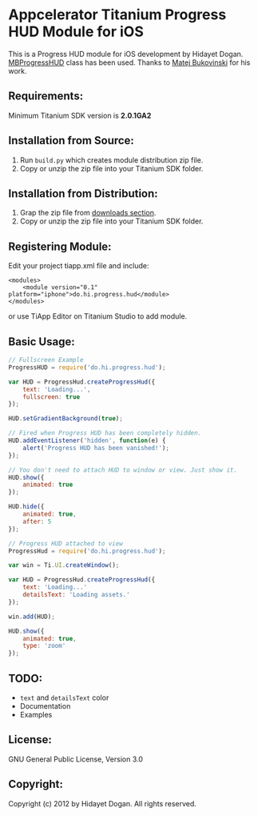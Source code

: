 Appcelerator Titanium Progress HUD Module for iOS
=================================================

This is a Progress HUD module for iOS development by Hidayet Dogan.
[MBProgressHUD](https://github.com/jdg/MBProgressHUD) class has been used. Thanks to [Matej Bukovinski](https://github.com/matej) for his work.

Requirements:
-------------
Minimum Titanium SDK version is **2.0.1GA2**

Installation from Source:
-------------------------

1. Run `build.py` which creates module distribution zip file.
2. Copy or unzip the zip file into your Titanium SDK folder.

Installation from Distribution:
-------------------------------

1. Grap the zip file from [downloads section](https://github.com/hdogan/titanium-progress-hud-module/downloads).
2. Copy or unzip the zip file into your Titanium SDK folder.

Registering Module:
-------------------

Edit your project tiapp.xml file and include:

```
<modules>
    <module version="0.1" platform="iphone">do.hi.progress.hud</module>
</modules>
```

or use TiApp Editor on Titanium Studio to add module.

Basic Usage:
------------

```JavaScript
// Fullscreen Example
ProgressHUD = require('do.hi.progress.hud');

var HUD = ProgressHud.createProgressHud({
    text: 'Loading...',
    fullscreen: true
});

HUD.setGradientBackground(true);

// Fired when Progress HUD has been completely hidden.
HUD.addEventListener('hidden', function(e) {
    alert('Progress HUD has been vanished!');
});

// You don't need to attach HUD to window or view. Just show it.
HUD.show({
    animated: true
});

HUD.hide({
    animated: true,
    after: 5
});

// Progress HUD attached to view
ProgressHud = require('do.hi.progress.hud');

var win = Ti.UI.createWindow();

var HUD = ProgressHud.createProgressHud({
    text: 'Loading...'
    detailsText: 'Loading assets.'
});

win.add(HUD);

HUD.show({
    animated: true,
    type: 'zoom'
});
```

TODO:
-----
* `text` and `detailsText` color
* Documentation
* Examples

License:
--------

GNU General Public License, Version 3.0

Copyright:
----------
Copyright (c) 2012 by Hidayet Dogan. All rights reserved.
